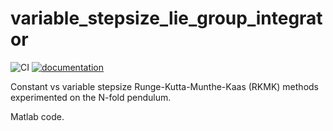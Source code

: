 # variable_stepsize_lie_group_integrator

![CI](https://github.com/THREAD-3-2/variable_stepsize_lie_group_integrator/workflows/CI/badge.svg)
[![documentation](https://img.shields.io/badge/docs-passing-<COLOR>.svg)](https://THREAD-3-2.github.io/variable_stepsize_lie_group_integrator/)

Constant vs variable stepsize Runge-Kutta-Munthe-Kaas (RKMK) methods experimented on the N-fold pendulum.

Matlab code.
